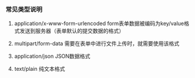 ### 常见类型说明

1. application/x-www-form-urlencoded
form表单数据被编码为key/value格式发送到服务器（表单默认的提交数据的格式）

2. multipart/form-data
需要在表单中进行文件上传时，就需要使用该格式

3. application/json
JSON数据格式

4. text/plain
纯文本格式
